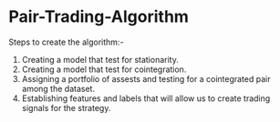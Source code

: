 # Pair-Trading-Algorithm

Steps to create the algorithm:-

1. Creating a model that test for stationarity.
2. Creating a model that test for cointegration.
3. Assigning a portfolio of assests and testing for a cointegrated pair among the dataset.
4. Establishing features and labels that will allow us to create trading signals for the strategy.
